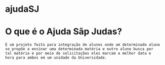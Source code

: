 # ajudaSJ


# O que é o Ajuda Sãp Judas?

    É um projeto feito para integração de alunos onde um determinado aluno se propõe a ensinar uma determinada matéria e outro aluno busca por tal matéria e por meio de solicitações eles marcam a melhor data e hora para ambos em um unidade da Universidade.
